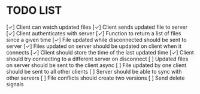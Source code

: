 TODO LIST
=========
[✓] Client can watch updated files
[✓] Client sends updated file to server
[✓] Client authenticates with server
[✓] Function to return a list of files since a given time
[✓] File updated while disconnected should be sent to server
[✓] Files updated on server should be updated on client when it connects
[✓] Client should store the time of the last updated time
[✓] Client should try connecting to a different server on disconnect
[ ] Updated files on server should be sent to the client async
[ ] File updated by one client should be sent to all other clients
[ ] Server should be able to sync with other servers
[ ] File conflicts should create two versions
[ ] Send delete signals

